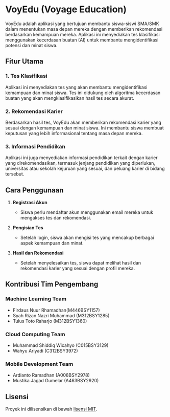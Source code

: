 # VoyEdu (Voyage Education)

VoyEdu adalah aplikasi yang bertujuan membantu siswa-siswi SMA/SMK dalam menentukan masa depan mereka dengan memberikan rekomendasi berdasarkan kemampuan mereka. Aplikasi ini menyediakan tes klasifikasi menggunakan kecerdasan buatan (AI) untuk membantu mengidentifikasi potensi dan minat siswa.

## Fitur Utama

### 1. Tes Klasifikasi
Aplikasi ini menyediakan tes yang akan membantu mengidentifikasi kemampuan dan minat siswa. Tes ini didukung oleh algoritma kecerdasan buatan yang akan mengklasifikasikan hasil tes secara akurat.

### 2. Rekomendasi Karier
Berdasarkan hasil tes, VoyEdu akan memberikan rekomendasi karier yang sesuai dengan kemampuan dan minat siswa. Ini membantu siswa membuat keputusan yang lebih informasional tentang masa depan mereka.

### 3. Informasi Pendidikan
Aplikasi ini juga menyediakan informasi pendidikan terkait dengan karier yang direkomendasikan, termasuk jenjang pendidikan yang diperlukan, universitas atau sekolah kejuruan yang sesuai, dan peluang karier di bidang tersebut.

## Cara Penggunaan

1. **Registrasi Akun**
   - Siswa perlu mendaftar akun menggunakan email mereka untuk mengakses tes dan rekomendasi.

2. **Pengisian Tes**
   - Setelah login, siswa akan mengisi tes yang mencakup berbagai aspek kemampuan dan minat.

3. **Hasil dan Rekomendasi**
   - Setelah menyelesaikan tes, siswa dapat melihat hasil dan rekomendasi karier yang sesuai dengan profil mereka.

## Kontribusi Tim Pengembang
### Machine Learning Team
- Firdaus Nuur Rhamadhan(M446BSY1157)
- Syah Rizan Nazri Muhammad (M312BSY1285)
- Tulus Toto Raharjo (M312BSY1360)

### Cloud Computing Team
- Muhammad Shiddiq Wicahyo (C015BSY3129)
- Wahyu Ariyadi (C312BSY3972)

### Mobile Development Team
- Ardianto Ramadhan (A008BSY2978)
- Mustika Jagad Gumelar (A463BSY2920)

## Lisensi

Proyek ini dilisensikan di bawah [lisensi MIT](LICENSE).
